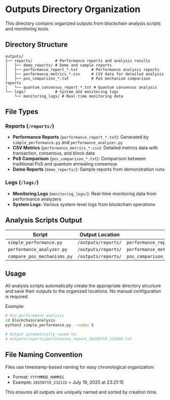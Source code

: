 # Outputs Directory Organization

This directory contains organized outputs from blockchain analysis scripts and monitoring tools.

## Directory Structure

```
outputs/
├── reports/          # Performance reports and analysis results
│   ├── demo_reports/ # Demo and sample reports
│   ├── performance_report_*.txt      # Performance analysis reports
│   ├── performance_metrics_*.csv     # CSV data for detailed analysis
│   ├── pos_comparison_*.txt          # PoS mechanism comparison reports
│   └── quantum_consensus_report_*.txt # Quantum consensus analysis
└── logs/             # System and monitoring logs
    └── monitoring_logs/ # Real-time monitoring data
```

## File Types

### Reports (`/reports/`)
- **Performance Reports** (`performance_report_*.txt`): Generated by `simple_performance.py` and `performance_analyzer.py`
- **CSV Metrics** (`performance_metrics_*.csv`): Detailed metrics data with transaction, consensus, and block data
- **PoS Comparison** (`pos_comparison_*.txt`): Comparison between traditional PoS and quantum annealing consensus
- **Demo Reports** (`demo_reports/`): Sample reports from demonstration runs

### Logs (`/logs/`)
- **Monitoring Logs** (`monitoring_logs/`): Real-time monitoring data from performance analyzers
- **System Logs**: Various system-level logs from blockchain operations

## Analysis Scripts Output

| Script | Output Location | File Pattern |
|--------|----------------|--------------|
| `simple_performance.py` | `/outputs/reports/` | `performance_report_YYYYMMDD_HHMMSS.txt` |
| `performance_analyzer.py` | `/outputs/reports/` | `performance_metrics_*_YYYYMMDD_HHMMSS.csv` |
| `compare_pos_mechanisms.py` | `/outputs/reports/` | `pos_comparison_YYYYMMDD_HHMMSS.txt` |

## Usage

All analysis scripts automatically create the appropriate directory structure and save their outputs to the organized locations. No manual configuration is required.

Example:
```bash
# Run performance analysis
cd blockchain/analysis
python3 simple_performance.py --nodes 5

# Output automatically saved to:
# outputs/reports/performance_report_20250719_123456.txt
```

## File Naming Convention

Files use timestamp-based naming for easy chronological organization:
- Format: `YYYYMMDD_HHMMSS`
- Example: `20250719_232115` = July 19, 2025 at 23:21:15

This ensures all outputs are uniquely named and sorted by creation time.
